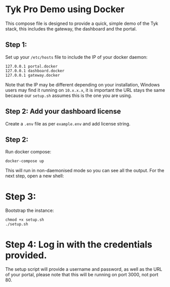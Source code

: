 # Tyk Pro Demo using Docker

This compose file is designed to provide a quick, simple demo of the Tyk stack, this includes the gateway, the dashboard and the portal.

## Step 1:

Set up your `/etc/hosts` file to include the IP of your docker daemon:

```
127.0.0.1 portal.docker
127.0.0.1 dashboard.docker
127.0.0.1 gateway.docker
```

Note that the IP may be different depending on your installation, Windows users may find it running on `10.x.x.x`, it is important the URL stays the same because our `setup.sh` assumes this is the one you are using.

## Step 2: Add your dashboard license

Create a `.env` file as per `example.env` and add license string.

## Step 2:

Run docker compose:

```
docker-compose up
```

This will run in non-daemonised mode so you can see all the output. For the next step, open a new shell:

# Step 3:

Bootstrap the instance:

```
chmod +x setup.sh 
./setup.sh 
```

# Step 4: Log in with the credentials provided.

The setup script will provide a username and password, as well as the URL of your portal, please note that this will be running on port 3000, not port 80.
